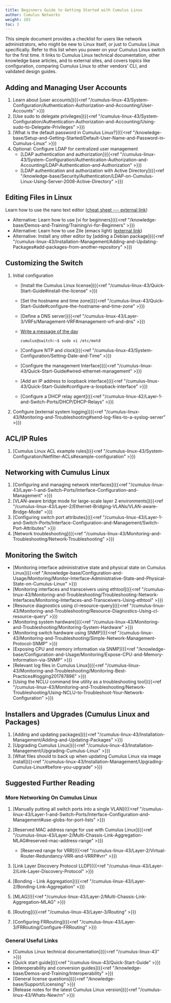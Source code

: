 ```yaml
---
title: Beginners Guide to Getting Started with Cumulus Linux
author: Cumulus Networks
weight: 103
toc: 3
---
```


This simple document provides a checklist for users like network administrators, who might be new to Linux itself, or just to Cumulus Linux specifically. Refer to this list when you power on your Cumulus Linux switch for the first time. It links to Cumulus Linux technical documentation, other knowledge base articles, and to external sites, and covers topics like configuration, comparing Cumulus Linux to other vendors' CLI, and validated design guides.

## Adding and Managing User Accounts

1.  Learn about [user accounts]({{<ref "/cumulus-linux-43/System-Configuration/Authentication-Authorization-and-Accounting/User-Accounts" >}})
3.  [Use sudo to delegate privileges]({{<ref "/cumulus-linux-43/System-Configuration/Authentication-Authorization-and-Accounting/Using-sudo-to-Delegate-Privileges" >}})
4.  [What is the default password in Cumulus Linux?]({{<ref "/knowledge-base/Setup-and-Getting-Started/Default-User-Name-and-Password-in-Cumulus-Linux" >}})
5.  Optional: Configure LDAP for centralized user management
    - [LDAP authentication and authorization]({{<ref "/cumulus-linux-43/System-Configuration/Authentication-Authorization-and-Accounting/LDAP-Authentication-and-Authorization" >}})
    - [LDAP authentication and authorization with Active Directory]({{<ref "/knowledge-base/Security/Authentication/LDAP-on-Cumulus-Linux-Using-Server-2008-Active-Directory" >}})

## Editing Files in Linux

Learn how to use the nano text editor ([cheat sheet --- external link](http://www.cheatography.com/hkellaway/cheat-sheets/nano-text-editor/))

- Alternative: Learn how to use [vi for beginners]({{<ref "/knowledge-base/Demos-and-Training/Training/vi-for-Beginners" >}})
- Alternative: Learn how to use Zile (emacs light) ([external link](http://www.gnu.org/software/zile/))
- Alternative: Install any other editor by [adding a Debian package]({{<ref "/cumulus-linux-43/Installation-Management/Adding-and-Updating-Packages#add-packages-from-another-repository" >}})

## Customizing the Switch

1.  Initial configuration
    - [Install the Cumulus Linux license]({{<ref "/cumulus-linux-43/Quick-Start-Guide#install-the-license" >}})
    - [Set the hostname and time zone]({{<ref "/cumulus-linux-43/Quick-Start-Guide#configure-the-hostname-and-time-zone" >}})
    - [Define a DNS server]({{<ref "/cumulus-linux-43/Layer-3/VRFs/Management-VRF#management-vrf-and-dns" >}})
    - [Write a message of the day](https://wiki.debian.org/motd)

          cumulus@switch:~$ sudo vi /etc/motd

    - [Configure NTP and clock]({{<ref "/cumulus-linux-43/System-Configuration/Setting-Date-and-Time" >}})
    - [Configure the management Interface]({{<ref "/cumulus-linux-43/Quick-Start-Guide#wired-ethernet-management" >}})
    - [Add an IP address to loopback interface]({{<ref "/cumulus-linux-43/Quick-Start-Guide#configure-a-loopback-interface" >}})
    - [Configure a DHCP relay agent]({{<ref "/cumulus-linux-42/Layer-1-and-Switch-Ports/DHCP/DHCP-Relays" >}})
2.  Configure [external system logging]({{<ref "/cumulus-linux-43/Monitoring-and-Troubleshooting#send-log-files-to-a-syslog-server" >}})

## ACL/IP Rules

1.  [Cumulus Linux ACL example rules]({{<ref "/cumulus-linux-43/System-Configuration/Netfilter-ACLs#example-configuration" >}})

## Networking with Cumulus Linux

1.  [Configuring and managing network interfaces]({{<ref "/cumulus-linux-43/Layer-1-and-Switch-Ports/Interface-Configuration-and-Management" >}})
2.  [VLAN-aware bridge mode for large-scale layer 2 environments]({{<ref "/cumulus-linux-43/Layer-2/Ethernet-Bridging-VLANs/VLAN-aware-Bridge-Mode" >}})
3.  [Configuring switch port attributes]({{<ref "/cumulus-linux-43/Layer-1-and-Switch-Ports/Interface-Configuration-and-Management/Switch-Port-Attributes" >}})
4.  [Network troubleshooting]({{<ref "/cumulus-linux-43/Monitoring-and-Troubleshooting/Network-Troubleshooting" >}})

## Monitoring the Switch

- [Monitoring interface administrative state and physical state on Cumulus Linux]({{<ref "/knowledge-base/Configuration-and-Usage/Monitoring/Monitor-Interface-Administrative-State-and-Physical-State-on-Cumulus-Linux" >}})
- [Monitoring interfaces and transceivers using ethtool]({{<ref "/cumulus-linux-43/Monitoring-and-Troubleshooting/Troubleshooting-Network-Interfaces/Monitoring-Interfaces-and-Transceivers-Using-ethtool" >}})
- [Resource diagnostics using cl-resource-query]({{<ref "/cumulus-linux-43/Monitoring-and-Troubleshooting/Resource-Diagnostics-Using-cl-resource-query" >}})
- [Monitoring system hardware]({{<ref "/cumulus-linux-43/Monitoring-and-Troubleshooting/Monitoring-System-Hardware" >}})
- [Monitoring switch hardware using SNMP]({{<ref "/cumulus-linux-43/Monitoring-and-Troubleshooting/Simple-Network-Management-Protocol-SNMP" >}})
- [Exposing CPU and memory information via SNMP]({{<ref "/knowledge-base/Configuration-and-Usage/Monitoring/Expose-CPU-and-Memory-Information-via-SNMP" >}})
- [Relevant log files in Cumulus Linux]({{<ref "/cumulus-linux-43/Monitoring-and-Troubleshooting/Monitoring-Best-Practices#logging201787896" >}})
- [Using the NCLU command line utility as a troubleshooting tool]({{<ref "/cumulus-linux-43/Monitoring-and-Troubleshooting/Network-Troubleshooting/Using-NCLU-to-Troubleshoot-Your-Network-Configuration" >}})

## Installers and Upgrades (Cumulus Linux and Packages)

1.  [Adding and updating packages]({{<ref "/cumulus-linux-43/Installation-Management/Adding-and-Updating-Packages" >}})
2.  [Upgrading Cumulus Linux]({{<ref "/cumulus-linux-43/Installation-Management/Upgrading-Cumulus-Linux" >}})
3.  [What files should to back up when updating Cumulus Linux via image install]({{<ref "/cumulus-linux-43/Installation-Management/Upgrading-Cumulus-Linux#before-you-upgrade" >}})

## Suggested Further Reading

### More Networking On Cumulus Linux

1.  [Manually putting all switch ports into a single VLAN]({{<ref "/cumulus-linux-43/Layer-1-and-Switch-Ports/Interface-Configuration-and-Management#use-globs-for-port-lists" >}})
2.  [Reserved MAC address range for use with Cumulus Linux]({{<ref "/cumulus-linux-43/Layer-2/Multi-Chassis-Link-Aggregation-MLAG#reserved-mac-address-range" >}})

    - [Reserved range for VRR]({{<ref "/cumulus-linux-43/Layer-2/Virtual-Router-Redundancy-VRR-and-VRRP#vrr" >}})

3.  [Link Layer Discovery Protocol LLDP]({{<ref "/cumulus-linux-43/Layer-2/Link-Layer-Discovery-Protocol" >}})
4.  [Bonding - Link Aggregation]({{<ref "/cumulus-linux-43/Layer-2/Bonding-Link-Aggregation" >}})
5.  [MLAG]({{<ref "/cumulus-linux-43/Layer-2/Multi-Chassis-Link-Aggregation-MLAG" >}})
6.  [Routing]({{<ref "/cumulus-linux-43/Layer-3/Routing" >}})
7.  [Configuring FRRouting]({{<ref "/cumulus-linux-43/Layer-3/FRRouting/Configure-FRRouting" >}})

### General Useful Links

- [Cumulus Linux technical documentation]({{<ref "/cumulus-linux-43" >}})
- [Quick start guide]({{<ref "/cumulus-linux-43/Quick-Start-Guide" >}})
- [Interoperability and conversion guides]({{<ref "/knowledge-base/Demos-and-Training/Interoperability" >}})
- [General license questions]({{<ref "/knowledge-base/Support/Licensing" >}})
- [Release notes for the latest Cumulus Linux version]({{<ref "/cumulus-linux-43/Whats-New/rn" >}})
